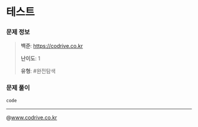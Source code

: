 # 테스트

### 문제 정보
> **백준**: https://codrive.co.kr
> 
> **난이도**: 1
>
> **유형**: #완전탐색


### 문제 풀이
```Java
code
```


---
@www.codrive.co.kr